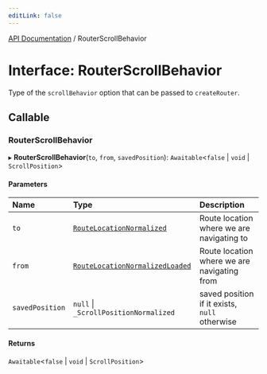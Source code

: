 ```yaml
---
editLink: false
---
```


[API Documentation](../index.md) / RouterScrollBehavior

# Interface: RouterScrollBehavior

Type of the `scrollBehavior` option that can be passed to `createRouter`.

## Callable

### RouterScrollBehavior

▸ **RouterScrollBehavior**(`to`, `from`, `savedPosition`): `Awaitable`<``false`` \| `void` \| `ScrollPosition`\>

#### Parameters

| Name | Type | Description |
| :------ | :------ | :------ |
| `to` | [`RouteLocationNormalized`](RouteLocationNormalized.md) | Route location where we are navigating to |
| `from` | [`RouteLocationNormalizedLoaded`](RouteLocationNormalizedLoaded.md) | Route location where we are navigating from |
| `savedPosition` | ``null`` \| `_ScrollPositionNormalized` | saved position if it exists, `null` otherwise |

#### Returns

`Awaitable`<``false`` \| `void` \| `ScrollPosition`\>
